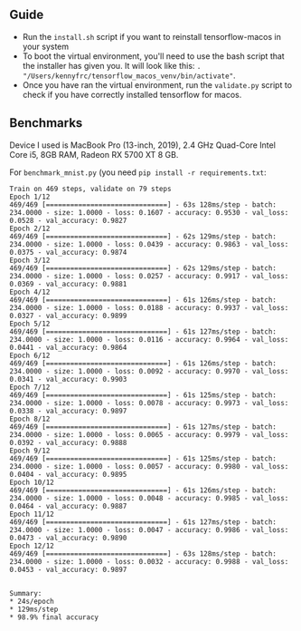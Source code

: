 ## Guide

* Run the `install.sh` script if you want to reinstall tensorflow-macos in your system
* To boot the virtual environment, you'll need to use the bash script that the installer has given you. It will look like this: `. "/Users/kennyfrc/tensorflow_macos_venv/bin/activate"`.
* Once you have ran the virtual environment, run the `validate.py` script to check if you have correctly installed tensorflow for macos.

## Benchmarks

Device I used is MacBook Pro (13-inch, 2019), 2.4 GHz Quad-Core Intel Core i5, 8GB RAM, Radeon RX 5700 XT 8 GB.

For `benchmark_mnist.py` (you need `pip install -r requirements.txt`:

```
Train on 469 steps, validate on 79 steps
Epoch 1/12
469/469 [==============================] - 63s 128ms/step - batch: 234.0000 - size: 1.0000 - loss: 0.1607 - accuracy: 0.9530 - val_loss: 0.0528 - val_accuracy: 0.9827
Epoch 2/12
469/469 [==============================] - 62s 129ms/step - batch: 234.0000 - size: 1.0000 - loss: 0.0439 - accuracy: 0.9863 - val_loss: 0.0375 - val_accuracy: 0.9874
Epoch 3/12
469/469 [==============================] - 62s 129ms/step - batch: 234.0000 - size: 1.0000 - loss: 0.0257 - accuracy: 0.9917 - val_loss: 0.0369 - val_accuracy: 0.9881
Epoch 4/12
469/469 [==============================] - 61s 126ms/step - batch: 234.0000 - size: 1.0000 - loss: 0.0188 - accuracy: 0.9937 - val_loss: 0.0327 - val_accuracy: 0.9899
Epoch 5/12
469/469 [==============================] - 61s 127ms/step - batch: 234.0000 - size: 1.0000 - loss: 0.0116 - accuracy: 0.9964 - val_loss: 0.0441 - val_accuracy: 0.9864
Epoch 6/12
469/469 [==============================] - 61s 126ms/step - batch: 234.0000 - size: 1.0000 - loss: 0.0092 - accuracy: 0.9970 - val_loss: 0.0341 - val_accuracy: 0.9903
Epoch 7/12
469/469 [==============================] - 61s 125ms/step - batch: 234.0000 - size: 1.0000 - loss: 0.0078 - accuracy: 0.9973 - val_loss: 0.0338 - val_accuracy: 0.9897
Epoch 8/12
469/469 [==============================] - 61s 127ms/step - batch: 234.0000 - size: 1.0000 - loss: 0.0065 - accuracy: 0.9979 - val_loss: 0.0392 - val_accuracy: 0.9888
Epoch 9/12
469/469 [==============================] - 61s 125ms/step - batch: 234.0000 - size: 1.0000 - loss: 0.0057 - accuracy: 0.9980 - val_loss: 0.0404 - val_accuracy: 0.9895
Epoch 10/12
469/469 [==============================] - 61s 126ms/step - batch: 234.0000 - size: 1.0000 - loss: 0.0048 - accuracy: 0.9985 - val_loss: 0.0464 - val_accuracy: 0.9887
Epoch 11/12
469/469 [==============================] - 61s 127ms/step - batch: 234.0000 - size: 1.0000 - loss: 0.0047 - accuracy: 0.9986 - val_loss: 0.0473 - val_accuracy: 0.9890
Epoch 12/12
469/469 [==============================] - 63s 128ms/step - batch: 234.0000 - size: 1.0000 - loss: 0.0032 - accuracy: 0.9988 - val_loss: 0.0453 - val_accuracy: 0.9897


Summary:
* 24s/epoch
* 129ms/step
* 98.9% final accuracy
```